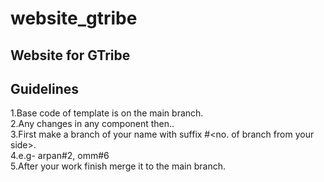 # website_gtribe
Website for GTribe
--------------------------------------------------------

Guidelines
--------------------------------------------------------
1.Base code of template is on the main branch. <br>
2.Any changes in any component then.. <br>
3.First make a branch of your name with suffix #<no. of branch from your side>. <br>
4.e.g- arpan#2, omm#6 <br>
5.After your work finish merge it to the main branch. <br>
